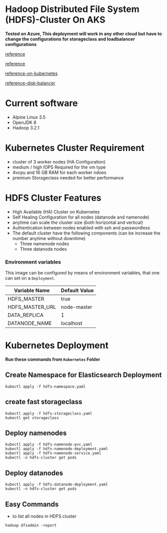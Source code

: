 # Hadoop Distributed File System (HDFS)-Cluster On AKS

**Tested on Azure, This deployment will work in any other cloud but have to change the configurations for storageclass and loadbalancer configurations**

[reference](https://www.linode.com/docs/databases/hadoop/how-to-install-and-set-up-hadoop-cluster/)

[reference](https://www.tutorialspoint.com/hadoop/hadoop_multi_node_cluster.htm)

[reference-on-kubernetes](https://blog.hasura.io/getting-started-with-hdfs-on-kubernetes-a75325d4178c/#f452)

[reference-disk-balancer](https://dzone.com/articles/how-to-use-the-new-hdfs-intra-datanode-disk-balanc)


# Current software

* Alpine Linux 3.5
* OpenJDK 8
* Hadoop 3.2.1


# Kubernetes Cluster Requirement

* cluster of 3 worker nodes (HA Configuration)
* medium / high IOPS Required for the vm type
* 4vcpu and 16 GB RAM for each worker ndoes
* premium Storageclass needed for better performance


# HDFS Cluster Features

* High Available (HA) Cluster on Kubernetes
* Self Healing Configuration for all nodes (datanode and namenode)
* anytime can scale the cluster size (both horizontal and vertical)
* Authentication between nodes enabled with ssh and passwordless
* The default cluster have the following components (can be increase the number anytime without downtime)
	* Three namenode nodes
 	* Three datanode nodes


### Environment variables

This image can be configured by means of environment variables, that one can set on a `Deployment`.

| Variable Name | Default Value |
|---------------|---------------|
| HDFS_MASTER | true |
| HDFS_MASTER_URL | node-master |
| DATA_REPLICA | 1 |
| DATANODE_NAME | localhost |



# Kubernetes Deployment 

**Run these commands from `Kubernetes` Folder**


## Create Namespace for Elasticsearch Deployment
```
kubectl apply -f hdfs-namespace.yaml
```

## create fast storageclass
```
kubectl apply -f hdfs-storageclass.yaml
kubectl get storageclass
```

## Deploy namenodes
```
kubectl apply -f hdfs-namenode-pvc.yaml
kubectl apply -f hdfs-namenode-deployment.yaml
kubectl apply -f hdfs-namenode-service.yaml
kubectl -n hdfs-cluster get pods
```

## Deploy datanodes
```
kubectl apply -f hdfs-datanode-deployment.yaml
kubectl -n hdfs-cluster get pods
```





## Easy Commands

* to list all nodes in HDFS cluster

```
hadoop dfsadmin -report
```

